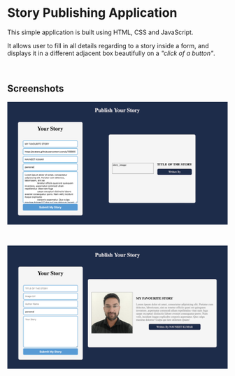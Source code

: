 # Story Publishing Application
This simple application is built using HTML, CSS and JavaScript.

It allows user to fill in all details regarding to a story inside a form, and displays it in a different adjacent box beautifully on a *"click of a button"*.

<br/>

## Screenshots

![screenshot1](./screenshot1.png)

<br/>

![screenshot2](./screenshot2.png)